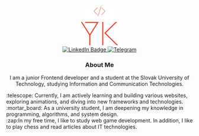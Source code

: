 
<div id="header" align="center">
<div>
    <img src="/img/logo.svg" width="100"/>
</div>

<!-- Отступ между логотипом и блоком с бейджами -->

  
<div id="badges" >
    <a href="https://www.linkedin.com/in/yevhenii-klymenchuk/">
        <img src="https://img.shields.io/badge/LinkedIn-F13C20?logo=linkedin&logoColor=white&style=flat" alt="LinkedIn Badge"/>
    </a>
    <a href="https://t.me/do2do">
        <img src="https://img.shields.io/badge/Telegram-F13C20?logo=telegram&logoColor=white&style=flat" alt="Telegram"/>
    </a>
</div>











### About Me 
I am a junior Frontend developer and a student at the Slovak University of Technology, studying Information and Communication Technologies. <br/>

<div align="left">
:telescope: Currently, I am actively learning and building various websites, exploring animations, and diving into new frameworks and technologies. <br/>
:mortar_board: As a university student, I am deepening my knowledge in programming, algorithms, and system design. <br/>  
:zap:In my free time, I like to study web game development. In addition, I like to play chess and read articles about IT technologies.
</div>









